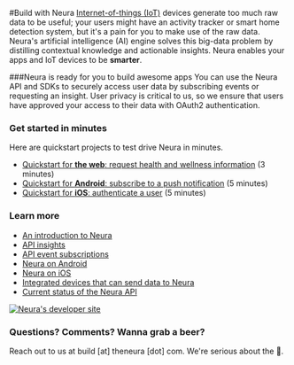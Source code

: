 #Build with Neura 
[Internet-of-things (IoT)](http://en.wikipedia.org/wiki/Internet_of_Things) devices generate too much raw data to be useful; your users might have an activity tracker or smart home detection system, but it's a pain for you to make use of the raw data.     
Neura's artificial intelligence (AI) engine solves this big-data problem by distilling contextual knowledge and actionable insights. Neura enables your apps and IoT devices to be **smarter**.  

###Neura is ready for you to build awesome apps
You can use the Neura API and SDKs to securely access user data by subscribing events or requesting an insight.  User privacy is critical to us, so we ensure that users have approved your access to their data with OAuth2 authentication.

### Get started in minutes
Here are quickstart projects to test drive Neura in minutes. 
 - [Quickstart for **the web**: request health and wellness information](https://github.com/NeuraLabs/Neura_documentation/blob/master/text/quickstartPull.md) (3 minutes)  
 - [Quickstart for **Android**: subscribe to a push notification](https://github.com/NeuraLabs/Neura_documentation/blob/master/text/quickstartPush.md) (5 minutes)  
 - [Quickstart for **iOS**: authenticate a user](https://github.com/NeuraLabs/Neura_documentation/blob/master/text/quickstart_iOS.md) (5 minutes)  

### Learn more
 - [An introduction to Neura](https://github.com/NeuraLabs/Neura_documentation/blob/master/text/basics.md)   
 - [API insights](https://github.com/NeuraLabs/Neura_documentation/blob/master/text/pull.md)   
 - [API event subscriptions](https://github.com/NeuraLabs/Neura_documentation/blob/master/text/push.md)   
 - [Neura on Android](https://github.com/NeuraLabs/Neura_documentation/blob/master/text/SDK_Android.md)  
 - [Neura on iOS](https://github.com/NeuraLabs/Neura_documentation/blob/master/text/SDK_iOS.md)  
 - [Integrated devices that can send data to Neura](https://github.com/NeuraLabs/Neura_documentation/blob/master/text/integrations.md) 
 - [Current status of the Neura API](https://github.com/NeuraLabs/Neura_documentation/blob/master/text/status.md) 

[![Neura's developer site](https://github.com/NeuraLabs/Neura_documentation/blob/master/resources/buttonNeuraDevSite.png)](https://dev.theneura.com)  

### Questions? Comments? Wanna grab a beer?
Reach out to us at build [at] theneura [dot] com.  We're serious about the :beer:.

